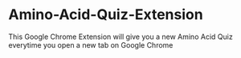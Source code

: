 # Amino-Acid-Quiz-Extension
This Google Chrome Extension will give you a new Amino Acid Quiz everytime you open a new tab on Google Chrome
